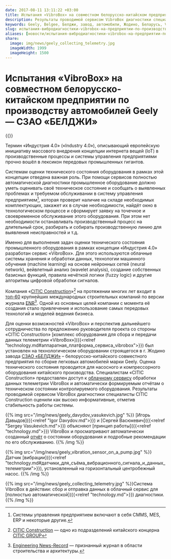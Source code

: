 ```yaml
---
date: 2017-08-11 13:11:22 +03:00
title: Испытания «VibroBox» на совместном белорусско-китайском предприятии по производству автомобилей Geely — СЗАО «БЕЛДЖИ»
description: Результаты проводимой сервисом VibroBox диагностики специалисты CITIC Construction оценили как высоко информативные, отметив стабильность работы системы.
keywords: Geely, Belgee, Белджи, завод, автомобили, Жодино, Беларусь, VibroBox, Вибробокс, оценка состояния, мониторинг, оборудование, вибрация, вибродиагностика, диагностика
slug: испытания-вибродиагностики-vibrobox-на-предприятии-по-производству-автомобилей-geely-в-беларуси
aliases: [новости/испытания-вибродиагностики-vibrobox-на-предприятии-по-производству-автомобилей-geely-в-беларуси]
share:
  image: img/news/geely_collecting_telemetry.jpg
  imageWidth: 1999
  imageHeight: 1500
---
```

# Испытания «VibroBox» на совместном белорусско-китайском предприятии по производству автомобилей Geely — СЗАО «БЕЛДЖИ»

{{<date>}}

Термин «Индустрия 4.0» («Industry 4.0»), описывающий европейскую инициативу массового внедрения концепции интернета вещей (IoT) в производственные процессы и системы управления предприятиями прочно вошёл в лексикон передовых промышленных гигантов.

Системам оценки технического состояния оборудования в рамках этой концепции отведена важная роль. При помощи сервисов полностью автоматической диагностики промышленное оборудование должно уметь оценивать своё техническое состояние и сообщать о выявленных проблемах и требуемом обслуживании в систему управления предприятием[^1], которая проверит наличие на складе необходимых комплектующих, закажет их в случае необходимости, найдёт окно в технологическом процессе и сформирует заявку на точечное и своевременное обслуживание этого оборудования. При этом нет необходимости останавливать производственный процесс на длительный срок, разбирать и собирать производственную линию для выявления неисправностей и т.д.

Именно для выполнения задач оценки технического состояния промышленного оборудования в рамках концепции «Индустрия 4.0» разработан сервис «VibroBox». Для этого используются облачные системы хранения и обработки данных, технологии машинного обучения (machine learning) на основе нейронных сетей (neural network), вейвлетный анализ (wavelet analysis), создание собственных базисных функций, правила нечёткой логики (fuzzy logic) и другие алгоритмы цифровой обработки сигналов.

Компания «[CITIC Construction](http://construction.citic/en/into/index.html)»[^2] на протяжении многих лет входит в [топ-60](http://www.enr.com/toplists/2016-Top-250-International-Contractors1) крупнейших международных строительных  компаний по версии журнала [ENR](http://www.enr.com/)[^3]. Одной из основных целей компании с момента её создания стало привлечение и использование самых передовых технологий и моделей ведения бизнеса.

Для оценки возможностей «VibroBox» и перспектив дальнейшего сотрудничества по предложению руководителя проекта со стороны «CITIC Construction» [комплекс оборудования для сбора и передачи данных телеметрии «VibroBox»]({{<relref "technology.md#аппаратная_платформа_сервиса_vibrobox">}}) был установлен на технологическом оборудовании строящегося в г. Жодино завода [СЗАО «БЕЛДЖИ»](http://belgee.by/) – белорусско-китайского совместного предприятия по сборке легковых автомобилей марки Geely. Оценка технического состояния проводится для насосного и компрессорного оборудования китайского производства. Специалистам «CITIC Construction» предоставлен доступ к [облачному сервису]({{<demourl>}}) обработки данных телеметрии VibroBox и автоматически формируемым отчётам о техническом состоянии контролируемого оборудования. Результаты проводимой сервисом VibroBox диагностики специалисты CITIC Construction оценили как высоко информативные, отметив стабильность работы системы.

{{% img src="/img/news/geely_davydov_vasukevich.jpg" %}}
[Игорь Давыдов]({{<relref "Igor Davydov.md">}}) и [Сергей Васюкевич]({{<relref "Sergey Vasukevich.md">}}) объясняют [принцип работы]({{<relref "technology.md">}}) VibroBox и просматривают автоматически созданный [отчёт]({{<demourl>}}) о состоянии оборудования и подробные рекомендации по его обслуживанию.
{{% /img %}}

{{% img src="/img/news/geely_vibration_sensor_on_a_pump.jpg" %}}
Датчик [вибрации]({{<relref "technology.md#датчики_для_съёма_вибрационного_сигнала_и_данных_телеметрии">}}), установленный на горизонтальный центробежный насос.
{{% /img %}}

{{% img src="/img/news/geely_collecting_telemetry.jpg" %}}Система VibroBox в действии: сбор и отправка данных в облачный сервис для [полностью автоматической]({{<relref "technology.md">}}) диагностики.
{{% /img %}}

[^1]: Системы управления предприятием включают в себя CMMS, MES, ERP и некоторые другие.
[^2]: [CITIC Construction](http://construction.citic/en/into/index.html) — одно из подразделений китайского концерна [CITIC GROUP](http://www.group.citic/wps/portal)
[^3]: [Engineering News-Record](http://www.enr.com/) — признанный журнал в области строительства и архитектуры.
